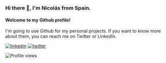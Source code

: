 ### Hi there 👋, I'm Nicolás from Spain.
#### Welcome to my Github profile!

I'm going to use Github for my personal projects. If you want to know more about them, you can reach me on Twitter or LinkedIn. 

[![linkedin](https://img.shields.io/badge/linkedin-0A66C2?style=for-the-badge&logo=linkedin&logoColor=white)](https://www.linkedin.com/)
[![twitter](https://img.shields.io/badge/twitter-1DA1F2?style=for-the-badge&logo=twitter&logoColor=white)](https://twitter.com/)


![Profile views](https://gpvc.arturio.dev/nicosalda)  
